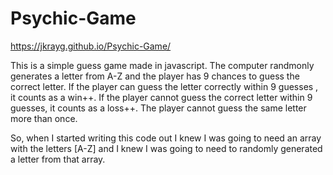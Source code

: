 # Psychic-Game
https://jkrayg.github.io/Psychic-Game/

This is a simple guess game made in javascript. The computer randmonly generates a letter from A-Z and the player has 9 chances to guess the correct letter. If the player can guess the letter correctly within 9 guesses , it counts as a win++. If the player cannot guess the correct letter within 9 guesses, it counts as a loss++. The player cannot guess the same letter more than once.

So, when I started writing this code out I knew I was going to need an array with the letters [A-Z] and I knew I was going to need to randomly generated a letter from that array.
